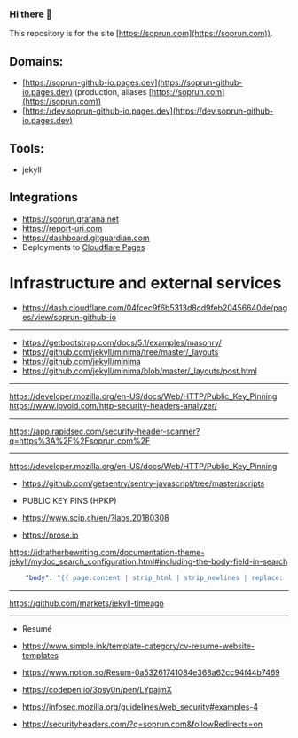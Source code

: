 ### Hi there 👋

This repository is for the site [https://soprun.com](https://soprun.com)).

## Domains:
- [https://soprun-github-io.pages.dev](https://soprun-github-io.pages.dev) (production,
  aliases [https://soprun.com](https://soprun.com))
- [https://dev.soprun-github-io.pages.dev](https://dev.soprun-github-io.pages.dev)

## Tools:

- jekyll

## Integrations

- https://soprun.grafana.net
- https://report-uri.com
- https://dashboard.gitguardian.com
- Deployments to [Cloudflare Pages](https://developers.cloudflare.com/pages/)

# Infrastructure and external services

- https://dash.cloudflare.com/04fcec9f6b5313d8cd9feb20456640de/pages/view/soprun-github-io

---

- https://getbootstrap.com/docs/5.1/examples/masonry/
- https://github.com/jekyll/minima/tree/master/_layouts
- https://github.com/jekyll/minima
- https://github.com/jekyll/minima/blob/master/_layouts/post.html

---

https://developer.mozilla.org/en-US/docs/Web/HTTP/Public_Key_Pinning
https://www.ipvoid.com/http-security-headers-analyzer/


---

https://app.rapidsec.com/security-header-scanner?q=https%3A%2F%2Fsoprun.com%2F


---

https://developer.mozilla.org/en-US/docs/Web/HTTP/Public_Key_Pinning

- https://github.com/getsentry/sentry-javascript/tree/master/scripts


- PUBLIC KEY PINS (HPKP)
- https://www.scip.ch/en/?labs.20180308


- https://prose.io

https://idratherbewriting.com/documentation-theme-jekyll/mydoc_search_configuration.html#including-the-body-field-in-search

```yaml
    "body": "{{ page.content | strip_html | strip_newlines | replace: '\', '\\\\' | replace: '"', '\\"' | replace: '	', '    ' } }",
```

---

https://github.com/markets/jekyll-timeago


---

- Resumé
- https://www.simple.ink/template-category/cv-resume-website-templates
- https://www.notion.so/Resum-0a53261741084e368a62cc94f44b7469

- https://codepen.io/3psy0n/pen/LYpajmX


- https://infosec.mozilla.org/guidelines/web_security#examples-4

- https://securityheaders.com/?q=soprun.com&followRedirects=on
